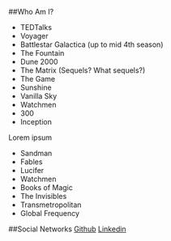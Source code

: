 ##Who Am I?

* TEDTalks
* Voyager
* Battlestar Galactica (up to mid 4th season) 
* The Fountain
* Dune 2000
* The Matrix (Sequels? What sequels?)
* The Game
* Sunshine
* Vanilla Sky
* Watchmen
* 300
* Inception

Lorem ipsum

* Sandman
* Fables
* Lucifer
* Watchmen
* Books of Magic
* The Invisibles
* Transmetropolitan
* Global Frequency

##Social Networks
<a href="https://github.com/markpoon/" class="lui-button"><i class="lui-icon-github-sign"></i> Github</a>
<a href="http://www.linkedin.com/pub/mark-poon/11/3a8/2b0" class="lui-button"><i class="lui-icon-linkedin-sign"></i> Linkedin</a>